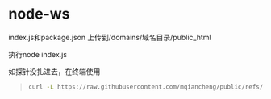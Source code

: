 # node-ws

index.js和package.json 上传到/domains/域名目录/public_html

执行node index.js

如探针没扎进去，在终端使用

> ```bash
> curl -L https://raw.githubusercontent.com/mqiancheng/public/refs/heads/main/vps/node-ws/agent.sh -o agent.sh && chmod +x agent.sh && env NZ_SERVER=[agentg:port] NZ_TLS=false NZ_UUID=[UUID] NZ_CLIENT_SECRET=[CLIENT SECRET] ./agent.sh
> ```
